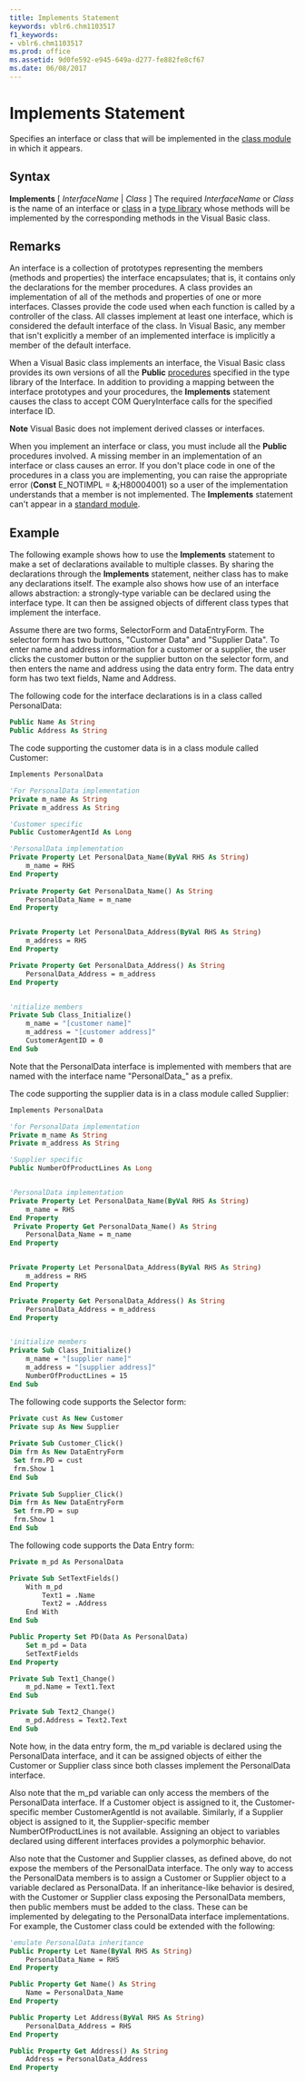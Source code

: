 ```yaml
---
title: Implements Statement
keywords: vblr6.chm1103517
f1_keywords:
- vblr6.chm1103517
ms.prod: office
ms.assetid: 9d0fe592-e945-649a-d277-fe882fe8cf67
ms.date: 06/08/2017
---
```


# Implements Statement

Specifies an interface or class that will be implemented in the [class module](../../Glossary/vbe-glossary.md#class-module) in which it appears.

## Syntax

**Implements** [ _InterfaceName_ | _Class_ ]
The required  _InterfaceName_ or _Class_ is the name of an interface or [class](../../Glossary/vbe-glossary.md#class) in a [type library](../../Glossary/vbe-glossary.md#type-library) whose methods will be implemented by the corresponding methods in the Visual Basic class.

## Remarks

An interface is a collection of prototypes representing the members (methods and properties) the interface encapsulates; that is, it contains only the declarations for the member procedures. A class provides an implementation of all of the methods and properties of one or more interfaces. Classes provide the code used when each function is called by a controller of the class. All classes implement at least one interface, which is considered the default interface of the class. In Visual Basic, any member that isn't explicitly a member of an implemented interface is implicitly a member of the default interface.

When a Visual Basic class implements an interface, the Visual Basic class provides its own versions of all the  **Public** [procedures](../../Glossary/vbe-glossary.md#procedure) specified in the type library of the Interface. In addition to providing a mapping between the interface prototypes and your procedures, the **Implements** statement causes the class to accept COM QueryInterface calls for the specified interface ID.

 **Note**  Visual Basic does not implement derived classes or interfaces.

When you implement an interface or class, you must include all the  **Public** procedures involved. A missing member in an implementation of an interface or class causes an error. If you don't place code in one of the procedures in a class you are implementing, you can raise the appropriate error (**Const** E_NOTIMPL = &;H80004001) so a user of the implementation understands that a member is not implemented.
The  **Implements** statement can't appear in a [standard module](../../Glossary/vbe-glossary.md#standard-module).

## Example

The following example shows how to use the  **Implements** statement to make a set of declarations available to multiple classes. By sharing the declarations through the **Implements** statement, neither class has to make any declarations itself. The example also shows how use of an interface allows abstraction: a strongly-type variable can be declared using the interface type. It can then be assigned objects of different class types that implement the interface.

Assume there are two forms, SelectorForm and DataEntryForm. The selector form has two buttons, "Customer Data" and "Supplier Data". To enter name and address information for a customer or a supplier, the user clicks the customer button or the supplier button on the selector form, and then enters the name and address using the data entry form. The data entry form has two text fields, Name and Address.

The following code for the interface declarations is in a class called PersonalData:




```vb
Public Name As String 
Public Address As String 
```

The code supporting the customer data is in a class module called Customer:




```vb
Implements PersonalData

'For PersonalData implementation
Private m_name As String
Private m_address As String

'Customer specific
Public CustomerAgentId As Long

'PersonalData implementation
Private Property Let PersonalData_Name(ByVal RHS As String)
    m_name = RHS
End Property
 
Private Property Get PersonalData_Name() As String
    PersonalData_Name = m_name
End Property


Private Property Let PersonalData_Address(ByVal RHS As String)
    m_address = RHS
End Property

Private Property Get PersonalData_Address() As String
    PersonalData_Address = m_address
End Property


'nitialize members
Private Sub Class_Initialize()
    m_name = "[customer name]"
    m_address = "[customer address]"
    CustomerAgentID = 0
End Sub

```

Note that the PersonalData interface is implemented with members that are named with the interface name "PersonalData\_" as a prefix.

The code supporting the supplier data is in a class module called Supplier:




```vb
Implements PersonalData

'for PersonalData implementation
Private m_name As String
Private m_address As String

'Supplier specific
Public NumberOfProductLines As Long


'PersonalData implementation
Private Property Let PersonalData_Name(ByVal RHS As String)
    m_name = RHS
End Property
 Private Property Get PersonalData_Name() As String
    PersonalData_Name = m_name
End Property


Private Property Let PersonalData_Address(ByVal RHS As String)
    m_address = RHS
End Property

Private Property Get PersonalData_Address() As String
    PersonalData_Address = m_address
End Property


'initialize members
Private Sub Class_Initialize()
    m_name = "[supplier name]"
    m_address = "[supplier address]"
    NumberOfProductLines = 15
End Sub


```

The following code supports the Selector form:




```vb
Private cust As New Customer 
Private sup As New Supplier 
 
Private Sub Customer_Click() 
Dim frm As New DataEntryForm 
 Set frm.PD = cust 
 frm.Show 1 
End Sub 
 
Private Sub Supplier_Click() 
Dim frm As New DataEntryForm
 Set frm.PD = sup 
 frm.Show 1 
End Sub
```

The following code supports the Data Entry form:




```vb
Private m_pd As PersonalData

Private Sub SetTextFields()
    With m_pd
        Text1 = .Name
        Text2 = .Address
    End With
End Sub

Public Property Set PD(Data As PersonalData) 
    Set m_pd = Data
    SetTextFields
End Property

Private Sub Text1_Change()
    m_pd.Name = Text1.Text
End Sub

Private Sub Text2_Change()
    m_pd.Address = Text2.Text
End Sub

```

Note how, in the data entry form, the m_pd variable is declared using the PersonalData interface, and it can be assigned objects of either the Customer or Supplier class since both classes implement the PersonalData interface.

Also note that the m_pd variable can only access the members of the PersonalData interface. If a Customer object is assigned to it, the Customer-specific member CustomerAgentId is not available. Similarly, if a Supplier object is assigned to it, the Supplier-specific member NumberOfProductLines is not available. Assigning an object to variables declared using different interfaces provides a polymorphic behavior.

Also note that the Customer and Supplier classes, as defined above, do not expose the members of the PersonalData interface. The only way to access the PersonalData members is to assign a Customer or Supplier object to a variable declared as PersonalData. If an inheritance-like behavior is desired, with the Customer or Supplier class exposing the PersonalData members, then public members must be added to the class. These can be implemented by delegating to the PersonalData interface implementations. For example, the Customer class could be extended with the following:

```vb
'emulate PersonalData inheritance
Public Property Let Name(ByVal RHS As String)
    PersonalData_Name = RHS
End Property

Public Property Get Name() As String
    Name = PersonalData_Name
End Property

Public Property Let Address(ByVal RHS As String)
    PersonalData_Address = RHS
End Property

Public Property Get Address() As String
    Address = PersonalData_Address
End Property

```

